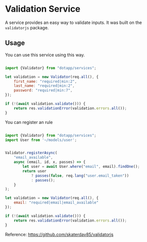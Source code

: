 # Validation Service

A service provides an easy way to validate inputs. It was built on the `validatorjs` package.

## Usage

You can use this service using this way.

``` javascript

import {Validator} from "dotapp/services";

let validation = new Validator(req.all(), {
    first_name: "required|min:2",
    last_name: "required|min:2",
    password: "required|min:7",
});

if (!(await validation.validate())) {
    return res.validationError(validation.errors.all());
}

```

You can register an rule

``` javascript

import {Validator} from "dotapp/services";
import User from '~/models/user';


Validator.registerAsync(
    "email_available",
    async (email, id, x, passes) => {
        let user = await User.where("email", email).findOne();
        return user
            ? passes(false, req.lang("user.email_taken"))
            : passes();
    }
);

let validation = new Validator(req.all(), {
    email: "required|email|email_available"
});

if (!(await validation.validate())) {
    return res.validationError(validation.errors.all());
}

```

Reference: https://github.com/skaterdav85/validatorjs
